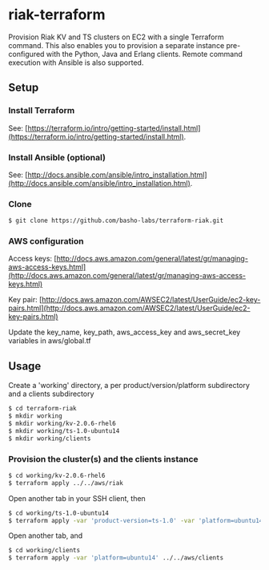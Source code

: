 # riak-terraform

Provision Riak KV and TS clusters on EC2 with a single Terraform command. This also enables you to provision a separate instance pre-configured with the Python, Java and Erlang clients. Remote command execution with Ansible is also supported.

## Setup

### Install Terraform

See: [https://terraform.io/intro/getting-started/install.html](https://terraform.io/intro/getting-started/install.html).

### Install Ansible (optional)

See: [http://docs.ansible.com/ansible/intro_installation.html](http://docs.ansible.com/ansible/intro_installation.html).

### Clone

```bash
$ git clone https://github.com/basho-labs/terraform-riak.git
```

### AWS configuration

Access keys: [http://docs.aws.amazon.com/general/latest/gr/managing-aws-access-keys.html](http://docs.aws.amazon.com/general/latest/gr/managing-aws-access-keys.html)

Key pair: [http://docs.aws.amazon.com/AWSEC2/latest/UserGuide/ec2-key-pairs.html](http://docs.aws.amazon.com/AWSEC2/latest/UserGuide/ec2-key-pairs.html)

Update the key_name, key_path, aws_access_key and aws_secret_key variables in aws/global.tf

## Usage

Create a 'working' directory, a per product/version/platform subdirectory and a clients subdirectory

```bash
$ cd terraform-riak
$ mkdir working
$ mkdir working/kv-2.0.6-rhel6
$ mkdir working/ts-1.0-ubuntu14
$ mkdir working/clients
```

### Provision the cluster(s) and the clients instance

```bash
$ cd working/kv-2.0.6-rhel6
$ terraform apply ../../aws/riak
```

Open another tab in your SSH client, then

```bash
$ cd working/ts-1.0-ubuntu14
$ terraform apply -var 'product-version=ts-1.0' -var 'platform=ubuntu14' ../../aws/riak
```

Open another tab, and

```bash
$ cd working/clients
$ terraform apply -var 'platform=ubuntu14' ../../aws/clients
```

